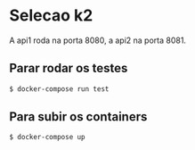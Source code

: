 # Selecao k2

A api1 roda na porta 8080, a api2 na porta 8081.

## Parar rodar os testes

```sh
$ docker-compose run test
```

## Para subir os containers

```sh
$ docker-compose up
```
